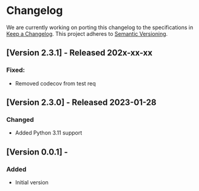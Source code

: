 # Changelog

We are currently working on porting this changelog to the specifications in
[Keep a Changelog](https://keepachangelog.com/en/1.0.0/).
This project adheres to [Semantic Versioning](https://semver.org/spec/v2.0.0.html).

## [Version 2.3.1] - Released 202x-xx-xx

### Fixed:
* Removed codecov from test req


## [Version 2.3.0] - Released 2023-01-28

### Changed
* Added Python 3.11 support

## [Version 0.0.1] -

### Added
* Initial version
